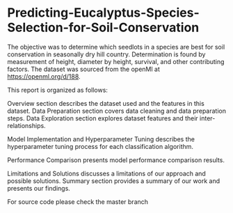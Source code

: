 # Predicting-Eucalyptus-Species-Selection-for-Soil-Conservation


The objective was to determine which seedlots in a species are best for soil conservation in seasonally dry hill country. Determination is found by measurement of height, diameter by height, survival, and other contributing factors. The dataset was sourced from the openMl at https://openml.org/d/188.

This report is organized as follows:

Overview section describes the dataset used and the features in this dataset.
Data Preparation section covers data cleaning and data preparation steps.
Data Exploration section explores dataset features and their inter-relationships.

Model Implementation and Hyperparameter Tuning describes the hyperparameter tuning process for each classification algorithm.

Performance Comparison presents model performance comparison results.

Limitations and Solutions discusses a limitations of our approach and possible solutions.
Summary section provides a summary of our work and presents our findings.


For source code please check the master branch
